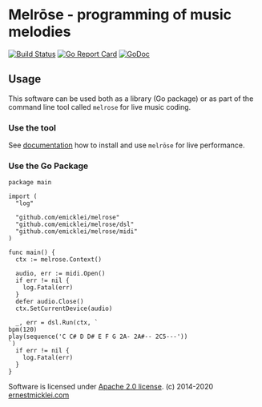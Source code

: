 # Melrōse - programming of music melodies

[![Build Status](https://travis-ci.org/emicklei/melrose.png)](https://travis-ci.org/emicklei/melrose)
[![Go Report Card](https://goreportcard.com/badge/github.com/emicklei/melrose)](https://goreportcard.com/report/github.com/emicklei/melrose)
[![GoDoc](https://godoc.org/github.com/emicklei/melrose?status.svg)](https://pkg.go.dev/github.com/emicklei/melrose?tab=doc)


## Usage

This software can be used both as a library (Go package) or as part of the command line tool called `melrose` for live music coding.

### Use the tool

See [documentation](https://emicklei.github.io/melrose/) how to install and use `melrōse` for live performance.

### Use the Go Package

    package main

    import (
      "log"

      "github.com/emicklei/melrose"
      "github.com/emicklei/melrose/dsl"
      "github.com/emicklei/melrose/midi"
    )

    func main() {
      ctx := melrose.Context()

      audio, err := midi.Open()
      if err != nil {
        log.Fatal(err)
      }
      defer audio.Close()
      ctx.SetCurrentDevice(audio)

      _, err = dsl.Run(ctx, `
    bpm(120)
    play(sequence('C C# D D# E F G 2A- 2A#-- 2C5---'))
    `)
      if err != nil {
        log.Fatal(err)
      }
    }

Software is licensed under [Apache 2.0 license](LICENSE).
(c) 2014-2020 [ernestmicklei.com](http://ernestmicklei.com)
